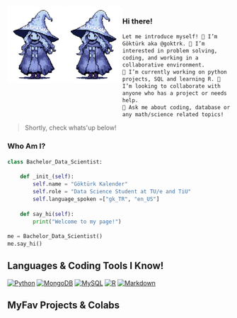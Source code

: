 <img align="left" src="https://github.com/goktrk/goktrk/blob/82256bbff2cbfd7fd58a711537a1ead7a7d1635a/assets/darksouls_art_white.gif#gh-dark-mode-only" width="130">
<img align="left" src="https://github.com/goktrk/goktrk/blob/82256bbff2cbfd7fd58a711537a1ead7a7d1635a/assets/darksouls_art_white.gif#gh-light-mode-only" width="130">

### Hi there!

    Let me introduce myself! 👋 I’m Göktürk aka @goktrk. 👀 I’m interested in problem solving, coding, and working in a collaborative environment.
    🌱 I’m currently working on python projects, SQL and learning R. 💞️ I’m looking to collaborate with anyone who has a project or needs help.
    💬 Ask me about coding, database or any math/science related topics!



> Shortly, check whats'up below!

### Who Am I?

```python
class Bachelor_Data_Scientist:

    def _init_(self):
        self.name = "Göktürk Kalender"
        self.role = "Data Science Student at TU/e and TiU"
        self.language_spoken =["gk_TR", "en_US"]

    def say_hi(self):
        print("Welcome to my page!")

me = Bachelor_Data_Scientist()
me.say_hi()
```

## Languages & Coding Tools I Know!

[![Python](https://img.shields.io/badge/Python-3776AB?logo=python&logoColor=fff)](#)
[![MongoDB](https://img.shields.io/badge/MongoDB-%234ea94b.svg?logo=mongodb&logoColor=white)](#)
[![MySQL](https://img.shields.io/badge/MySQL-4479A1?logo=mysql&logoColor=fff)](#)
[![R](https://img.shields.io/badge/R-%23276DC3.svg?logo=r&logoColor=white)](#)
[![Markdown](https://img.shields.io/badge/Markdown-%23000000.svg?logo=markdown&logoColor=white)](#)



## MyFav Projects & Colabs

